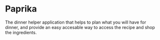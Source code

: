 # Paprika

The dinner helper application that helps to plan what you will have for dinner, and provide an
easy accesable way to access the recipe and shop the ingredients.
